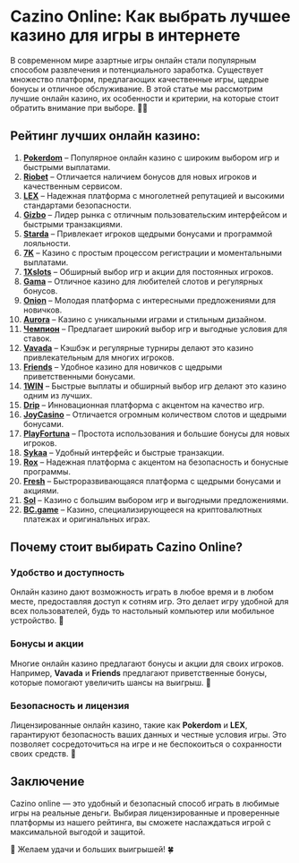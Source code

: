 # Cazino Online: Как выбрать лучшее казино для игры в интернете

В современном мире азартные игры онлайн стали популярным способом развлечения и потенциального заработка. Существует множество платформ, предлагающих качественные игры, щедрые бонусы и отличное обслуживание. В этой статье мы рассмотрим лучшие онлайн казино, их особенности и критерии, на которые стоит обратить внимание при выборе. 🎰💸

## Рейтинг лучших онлайн казино:

1. **[Pokerdom](https://brandplay.link/4k77v2yx)** – Популярное онлайн казино с широким выбором игр и быстрыми выплатами.
2. **[Riobet](https://brandplay.link/7xBLTPyj)** – Отличается наличием бонусов для новых игроков и качественным сервисом.
3. **[LEX](https://brandplay.link/zW4hdDFV)** – Надежная платформа с многолетней репутацией и высокими стандартами безопасности.
4. **[Gizbo](https://brandplay.link/bprXw4YV)** – Лидер рынка с отличным пользовательским интерфейсом и быстрыми транзакциями.
5. **[Starda](https://brandplay.link/fB7xwRFL)** – Привлекает игроков щедрыми бонусами и программой лояльности.
6. **[7K](https://brandplay.link/BvQyFShp)** – Казино с простым процессом регистрации и моментальными выплатами.
7. **[1Xslots](https://brandplay.link/hSB1khtr)** – Обширный выбор игр и акции для постоянных игроков.
8. **[Gama](https://brandplay.link/j6NMKsDz)** – Отличное казино для любителей слотов и регулярных бонусов.
9. **[Onion](https://brandplay.link/zBGRVpQ9)** – Молодая платформа с интересными предложениями для новичков.
10. **[Aurora](https://10trafic-stat2.com/click/668546556bcc6313411604bd/6766/13032/subaccount)** – Казино с уникальными играми и стильным дизайном.
11. **[Чемпион](https://temon-gter.cfd/go/lRq?p80412p304504pcc44t17455)** – Предлагает широкий выбор игр и выгодные условия для ставок.
12. **[Vavada](https://vavadapartner.pro/?promo=ea5c9275-6854-4505-94fc-95ab18221945-linkb2)** – Кэшбэк и регулярные турниры делают это казино привлекательным для многих игроков.
13. **[Friends](https://gofriends.run/linkb2)** – Удобное казино для новичков с щедрыми приветственными бонусами.
14. **[1WIN](https://brandplay.link/smXVpBbG)** – Быстрые выплаты и обширный выбор игр делают это казино одним из лучших.
15. **[Drip](https://drp-ircp01.com/c07e6a3db)** – Инновационная платформа с акцентом на качество игр.
16. **[JoyCasino](https://rpc30.call2me.pro/?/ru/registration?apkpop=0&partner=p24970p3291217pc98f)** – Отличается огромным количеством слотов и щедрыми бонусами.
17. **[PlayFortuna](https://fortunapromo.net/alt/playfortuna/registration?0dc4a9362a71feb7e3f165fb8e766f70)** – Простота использования и большие бонусы для новых игроков.
18. **[Sykaa](https://s-two-way.com/?source=linkb2&pid=30697)** – Удобный интерфейс и быстрые транзакции.
19. **[Rox](https://rox-pvwfpjgcxe.com/cb1ee18a5)** – Надежная платформа с акцентом на безопасность и бонусные программы.
20. **[Fresh](https://fresh-eumwkxwao.com/c3f7b485d)** – Быстроразвивающаяся платформа с щедрыми бонусами и акциями.
21. **[Sol](https://sol-mmtdzfbaco.com/cb2415bca)** – Казино с большим выбором игр и выгодными предложениями.
22. **[BC.game](https://partnerbcgame.com/dcc53d441)** – Казино, специализирующееся на криптовалютных платежах и оригинальных играх.

## Почему стоит выбирать Cazino Online?

### Удобство и доступность

Онлайн казино дают возможность играть в любое время и в любом месте, предоставляя доступ к сотням игр. Это делает игру удобной для всех пользователей, будь то настольный компьютер или мобильное устройство. 📱

### Бонусы и акции

Многие онлайн казино предлагают бонусы и акции для своих игроков. Например, **Vavada** и **Friends** предлагают приветственные бонусы, которые помогают увеличить шансы на выигрыш. 🎁

### Безопасность и лицензия

Лицензированные онлайн казино, такие как **Pokerdom** и **LEX**, гарантируют безопасность ваших данных и честные условия игры. Это позволяет сосредоточиться на игре и не беспокоиться о сохранности своих средств. 🔐

## Заключение

Cazino online — это удобный и безопасный способ играть в любимые игры на реальные деньги. Выбирая лицензированные и проверенные платформы из нашего рейтинга, вы сможете наслаждаться игрой с максимальной выгодой и защитой.

🎲 Желаем удачи и больших выигрышей! 🍀
